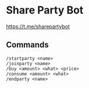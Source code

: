 # Share Party Bot

<https://t.me/sharepartybot>

## Commands

```shell
/startparty <name>
/joinparty <name>
/buy <amount> <what> <price>
/consume <amount> <what>
/endparty <name>
```
